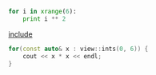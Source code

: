 ```python
for i in xrange(6):
    print i ** 2
```

[include](main.py)

```cpp
for(const auto& x : view::ints(0, 6)) {
    cout << x * x << endl;
}
``` 